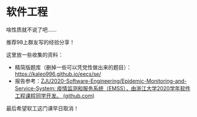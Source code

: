 # 软件工程

啥性质就不说了吧……

推荐98上群友写的经验分享！

这里放一些收集的资料：

+ 精简版题库（删掉一些可以凭党性做出来的题目）：https://kaleo996.github.io/eecs/se/
+ 报告参考：[ZJU2020-Software-Engineering/Epidemic-Monitoring-and-Service-System: 疫情监测和服务系统（EMSS），由浙江大学2020学年软件工程课程同学开发。 (github.com)](https://github.com/ZJU2020-Software-Engineering/Epidemic-Monitoring-and-Service-System/tree/master)

最后希望软工这门课早日取消！
